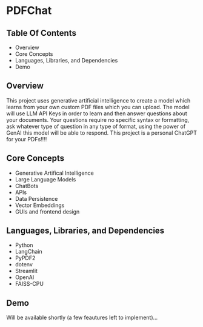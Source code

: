 # PDFChat

## Table Of Contents
- Overview
- Core Concepts
- Languages, Libraries, and Dependencies
- Demo


## Overview

This project uses generative artificial intelligence to create a model which learns from your own custom PDF files which you can upload. The model will use LLM API Keys in order to learn and then answer questions about your documents. Your questions require no specific syntax or formatting, ask whatever type of question in any type of format, using the power of GenAI this model will be able to respond. This project is a personal ChatGPT for your PDFs!!!!


## Core Concepts

- Generative Artifical Intelligence
- Large Language Models
- ChatBots
- APIs
- Data Persistence
- Vector Embeddings
- GUIs and frontend design

## Languages, Libraries, and Dependencies

- Python
- LangChain
- PyPDF2
- dotenv
- Streamlit
- OpenAI
- FAISS-CPU

## Demo

Will be available shortly (a few feautures left to implement)...